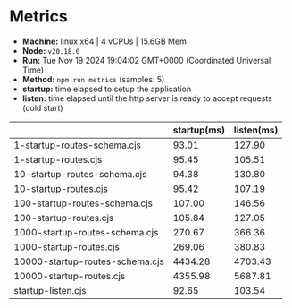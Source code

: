 # Metrics
* __Machine:__ linux x64 | 4 vCPUs | 15.6GB Mem
* __Node:__ `v20.18.0`
* __Run:__ Tue Nov 19 2024 19:04:02 GMT+0000 (Coordinated Universal Time)
* __Method:__ `npm run metrics` (samples: 5)
* __startup:__ time elapsed to setup the application
* __listen:__ time elapsed until the http server is ready to accept requests (cold start)

| | startup(ms) | listen(ms) |
|-| -       | -      |
| 1-startup-routes-schema.cjs | 93.01 | 127.90 |
| 1-startup-routes.cjs | 95.45 | 105.51 |
| 10-startup-routes-schema.cjs | 94.38 | 130.80 |
| 10-startup-routes.cjs | 95.42 | 107.19 |
| 100-startup-routes-schema.cjs | 107.00 | 146.56 |
| 100-startup-routes.cjs | 105.84 | 127.05 |
| 1000-startup-routes-schema.cjs | 270.67 | 366.36 |
| 1000-startup-routes.cjs | 269.06 | 380.83 |
| 10000-startup-routes-schema.cjs | 4434.28 | 4703.43 |
| 10000-startup-routes.cjs | 4355.98 | 5687.81 |
| startup-listen.cjs | 92.65 | 103.54 |
